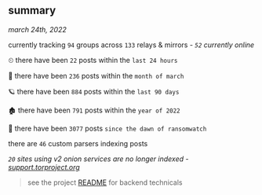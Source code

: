 
## summary
_march 24th, 2022_

currently tracking `94` groups across `133` relays & mirrors - _`52` currently online_

⏲ there have been `22` posts within the `last 24 hours`

🦈 there have been `236` posts within the `month of march`

🪐 there have been `884` posts within the `last 90 days`

🏚 there have been `791` posts within the `year of 2022`

🦕 there have been `3077` posts `since the dawn of ransomwatch`

there are `46` custom parsers indexing posts

_`20` sites using v2 onion services are no longer indexed - [support.torproject.org](https://support.torproject.org/onionservices/v2-deprecation/)_

> see the project [README](https://github.com/thetanz/ransomwatch#ransomwatch--) for backend technicals
